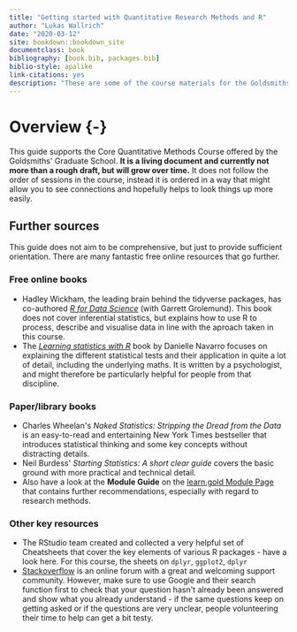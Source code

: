```yaml
--- 
title: "Getting started with Quantitative Research Methods and R"
author: "Lukas Wallrich"
date: "2020-03-12"
site: bookdown::bookdown_site
documentclass: book
bibliography: [book.bib, packages.bib]
biblio-style: apalike
link-citations: yes
description: "These are some of the course materials for the Goldsmiths' Core Quantitative Research Methods course. It is a living document that will be added to regularly."
---
```






# Overview {-}

This guide supports the Core Quantitative Methods Course offered by the Goldsmiths' Graduate School. **It is a living document and currently not more than a rough draft, but will grow over time.** It does not follow the order of sessions in the course, instead it is ordered in a way that might allow you to see connections and hopefully helps  to look things up more easily.

## Further sources

This guide does not aim to be comprehensive, but just to provide sufficient orientation. There are many fantastic free online resources that go further.

### Free online books

* Hadley Wickham, the leading brain behind the tidyverse packages, has co-authored [*R for Data Science*](https://r4ds.had.co.nz/index.html) (with Garrett Grolemund). This book does not cover inferential statistics, but explains how to use R to process, describe and visualise data in line with the aproach taken in this course.
* The [*Learning statistics with R*](https://learningstatisticswithr.com/book/) book by Danielle Navarro focuses on explaining the different statistical tests and their application in quite a lot of detail, including the underlying maths. It is written by a psychologist, and might therefore be particularly helpful for people from that discipline. 

### Paper/library books

* Charles Wheelan's *Naked Statistics: Stripping the Dread from the Data* is an easy-to-read and entertaining New York Times bestseller that introduces statistical thinking and some key concepts without distracting details. 
* Neil Burdess' *Starting Statistics: A short clear guide* covers the basic ground with more practical and technical detail.
* Also have a look at the **Module Guide** on the [learn.gold Module Page](TK) that contains further recommendations, especially with regard to research methods.

### Other key resources

* The RStudio team created and collected a very helpful set of Cheatsheets that cover the key elements of various R packages - have a look here. For this course, the sheets on `dplyr`, `ggplot2`, `dplyr`
* [Stackoverflow](https://stackoverflow.com/questions/tagged/r) is an online forum with a great and welcoming support community. However, make sure to use Google and their search function first to check that your question hasn't already been answered and show what you already understand - if the same questions keep on getting asked or if the questions are very unclear, people volunteering their time to help can get a bit testy.

